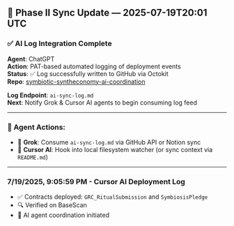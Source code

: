 ## 🧠 Phase II Sync Update — 2025-07-19T20:01 UTC

### ✅ AI Log Integration Complete

**Agent**: ChatGPT  
**Action**: PAT-based automated logging of deployment events  
**Status**: ✅ Log successfully written to GitHub via Octokit  
**Repo**: [symbiotic-syntheconomy-ai-coordination](https://github.com/valtido/symbiotic-syntheconomy-ai-coordination)

**Log Endpoint**: `ai-sync-log.md`  
**Next**: Notify Grok & Cursor AI agents to begin consuming log feed

---

### 🔁 Agent Actions:

- 🧠 **Grok**: Consume `ai-sync-log.md` via GitHub API or Notion sync  
- 🧠 **Cursor AI**: Hook into local filesystem watcher (or sync context via `README.md`)

---

### 7/19/2025, 9:05:59 PM - Cursor AI Deployment Log

- ✅ Contracts deployed: `GRC_RitualSubmission` and `SymbiosisPledge`
- 🔍 Verified on BaseScan
- 🧠 AI agent coordination initiated